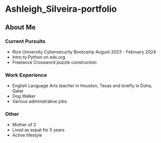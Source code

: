 # Ashleigh_Silveira-portfolio
## About Me
### Current Pursuits
* Rice University Cybersecurity Bootcamp August 2023 - February 2024
* Intro to Python on edx.org
* Freelance Crossword puzzle construction
### Work Experience
* English Language Arts teacher in Houston, Texas and briefly in Doha, Qatar
* Dog Walker
* Various administrative jobs
### Other
* Mother of 2 
* Lived as expat for 5 years
* Active lifestyle
